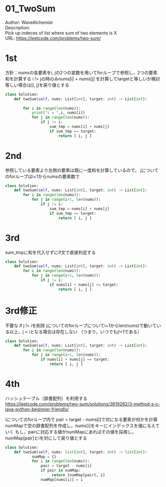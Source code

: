 # 01_TwoSum
Author: WaveAlchemist  
Description:  
Pick up indeces of list where sum of two elements is X  
URL: https://leetcode.com/problems/two-sum/


# 1st
方針：numsの各要素をi, jの2つの変数を用いてforループで参照し，2つの要素和を計算する
i != jの時のみnums[i] + nums[j] を計算してtargetと等しいか検討
等しい場合は[i, j]を戻り値とする

```python
class Solution:
    def twoSum(self, nums: List[int], target: int) -> List[int]:
        
        for i in range(len(nums)):
            print("i = ",i, nums[i])
            for j in range(len(nums)):
                if j != i:
                    sum_tmp = nums[i] + nums[j]
                    if sum_tmp == target:
                        return [ i, j ]

``` 
# 2nd
参照している要素より左側の要素は既に一度和を計算しているので，
jについてのforループはi+1からnumsの要素数で

```python
class Solution:
    def twoSum(self, nums: List[int], target: int) -> List[int]:
        for i in range(len(nums)):
            for j in range(i+1, len(nums)):
                if j != i:
                    sum_tmp = nums[i] + nums[j]
                    if sum_tmp == target:
                        return [ i, j ]
```

# 3rd
sum_tmpに和を代入せずにif文で直接判定する

```python
class Solution:
    def twoSum(self, nums: List[int], target: int) -> List[int]:
        for i in range(len(nums)):
            for j in range(i+1, len(nums)):
                if j != i:
                    if nums[i] + nums[j] == target:
                        return [ i, j ]
```

# 3rd修正
不要な if j != iを削除
jについてのforループについてi+1からlen(nums)で動いている以上，j = iとなる場合は存在しない
（つまり，いつでもj!=1である）

```python
class Solution:
    def twoSum(self, nums: List[int], target: int) -> List[int]:
        for i in range(len(nums)):
            for j in range(i+1, len(nums)):
                if nums[i] + nums[j] == target:
                    return [ i, j ]
```



# 4th
ハッシュテーブル（辞書配列）を利用する
https://leetcode.com/problems/two-sum/solutions/3619262/3-method-s-c-java-python-beginner-friendly/

iについてのforループ内で
pair = target - nums[i]で対になる要素が何かを計算
numMapで空の辞書配列を作成し，nums[i]をキーにインデックスを値に与えていく
もし，pairに対応する値がnumMapにあればその値を採用し，
numMap[pair]とiを対にして戻り値とする

```python
class Solution:
    def twoSum(self, nums: list[int], target: int) -> list[int]:
            numMap = {}
            for i in range(len(nums)):
                pair = target - nums[i]
                if pair in numMap:
                     return [numMap[pair], i]
                numMap[nums[i]] = i
```
